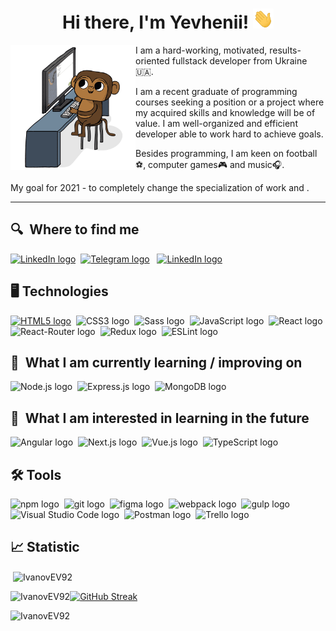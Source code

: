 <h1 align="center">Hi there, I'm Yevhenii! <img  height="32" src="https://github.com/IvanovEV92/IvanovEV92/blob/main/assets/Hi.gif"></h1>
<img src='https://github.com/IvanovEV92/IvanovEV92/blob/main/assets/Monkey_Kid_Coding.gif' align='left' height='200'>


I am a hard-working, motivated, results-oriented fullstack developer from Ukraine 🇺🇦.

I am a recent graduate of programming courses seeking a position or a project where my acquired skills and knowledge will be of value. I am well-organized and efficient developer able to work hard to achieve goals. 

Besides programming, I am keen on football⚽, computer games🎮 and music🎧.

My goal for 2021 - to completely change the specialization of work and .


---

## 🔍  Where to find me
[<img src="https://img.shields.io/badge/Gmail-282C34?logo=Gmail&logoColor=EA4335&labelColor=fff&color=cdf7c8" alt="LinkedIn logo" title="LinkedIn" target="_blank" height="25" />](mailto:ivanov191192@gmail.com)&nbsp;
[<img src="https://img.shields.io/badge/Telegram-282C34?logo=Telegram&logoColor=FE7A16&labelColor=fff&color=cdf7c8" alt="Telegram logo" title="Telegram" target="_blank" height="25" />](https://t.me/JenyaIvanov)
&nbsp;
[<img src="https://img.shields.io/badge/LinkedIn-282C34?logo=linkedin&logoColor=0077B5&labelColor=fff&color=cdf7c8" alt="LinkedIn logo" title="LinkedIn" target="_blank" height="25" />](https://www.linkedin.com/in/yevhenii-ivanov/)


## 🖥 Technologies

<a name="learning-now"></a>
[<img src="https://img.shields.io/badge/HTML5-d1cfcb?logo=HTML5&logoColor=E34F26&labelColor=fff&color=cdf7c8" alt="HTML5 logo" title="HTML5" height="25" color="fff"/>](https://developer.mozilla.org/ru/docs/Learn/Getting_started_with_the_web/CSS_basics)&nbsp;
<img src="https://img.shields.io/badge/CSS3-d1cfcb?logo=CSS3&logoColor=1572B6&labelColor=fff&color=cdf7c8" alt="CSS3 logo" title="CSS3" height="25" />&nbsp;
<img src="https://img.shields.io/badge/Sass-d1cfcb?logo=Sass&logoColor=CC6699&labelColor=fff&color=cdf7c8" alt="Sass logo" title="Sass" height="25" />&nbsp;
<img src="https://img.shields.io/badge/JavaScript-d1cfcb?logo=javascript&logoColor=F7DF1E&labelColor=fff&color=cdf7c8" alt="JavaScript logo" title="JavaScript" height="25" />&nbsp;
<img src="https://img.shields.io/badge/React-d1cfcb?logo=React&logoColor=61DAFB&labelColor=fff&color=cdf7c8" alt="React logo" title="React" height="25" />&nbsp;
<img src="https://img.shields.io/badge/React%20Router-d1cfcb?logo=React-Router&logoColor=CA4245&labelColor=fff&color=cdf7c8" alt="React-Router logo" title="Redux" height="25" />&nbsp;
<img src="https://img.shields.io/badge/Redux-d1cfcb?logo=redux&logoColor=764ABC&labelColor=fff&color=cdf7c8" alt="Redux logo" title="Redux" height="25" />&nbsp;
<img src="https://img.shields.io/badge/ESLint-d1cfcb?logo=eslint&logoColor=4B32C3&labelColor=fff&color=cdf7c8" alt="ESLint logo" title="ESLint" height="25" />



## 📖  What I am currently learning / improving on

<img src="https://img.shields.io/badge/Node.js-282C34?logo=Node&logoColor=339933&color=cdf7c8" alt="Node.js logo" title="Node.js" height="25" />&nbsp;
<img src="https://img.shields.io/badge/Express-282C34?logo=express&logoColor=000000&labelColor=fff&color=cdf7c8" alt="Express.js logo" title="Express.js" height="25" />&nbsp;
<img src="https://img.shields.io/badge/MongoDB-282C34?logo=MongoDB&logoColor=47A248&labelColor=fff&color=cdf7c8" alt="MongoDB logo" title="MongoDB" height="25" />


## 👾  What I am interested in learning in the future

<img src="https://img.shields.io/badge/Angular-282C34?logo=angular&logoColor=DD0031&labelColor=fff&color=cdf7c8" alt="Angular logo" title="Flutter" height="25" />&nbsp;
<img src="https://img.shields.io/badge/Next.js-282C34?logo=Next.js&logoColor=000000&color=cdf7c8" alt="Next.js logo" title="Next.js" height="25" />&nbsp;
<img src="https://img.shields.io/badge/Vue.js-282C34?logo=Vue.js&logoColor=4FC08D&color=cdf7c8" alt="Vue.js logo" title="Vue.js" height="25" />&nbsp;
<img src="https://img.shields.io/badge/TypeScript-282C34?logo=typescript&logoColor=3178C6&labelColor=fff&color=cdf7c8" alt="TypeScript logo" title="TypeScript" height="25" />

## 🛠 Tools
<img src="https://img.shields.io/badge/npm-282C34?logo=npm&logoColor=CB3837&labelColor=fff&color=cdf7c8" alt="npm logo" title="npm" height="25" />&nbsp;
<img src="https://img.shields.io/badge/git-282C34?logo=git&logoColor=F05032&labelColor=fff&color=cdf7c8" alt="git logo" title="git" height="25" />&nbsp;
<img src="https://img.shields.io/badge/figma-282C34?logo=figma&logoColor=F24E1E&labelColor=fff&color=cdf7c8" alt="figma logo" title="figma" height="25" />&nbsp;
<img src="https://img.shields.io/badge/webpack-282C34?logo=webpack&logoColor=8DD6F9&labelColor=fff&color=cdf7c8" alt="webpack logo" title="webpack" height="25" />&nbsp;
<img src="https://img.shields.io/badge/gulp-282C34?logo=gulp&logoColor=CF4647&labelColor=fff&color=cdf7c8" alt="gulp logo" title="gulp" height="25" />&nbsp;
<img src="https://img.shields.io/badge/VS%20Code-282C34?logo=visual-studio-code&logoColor=007ACC&labelColor=fff&color=cdf7c8" alt="Visual Studio Code logo" title="Visual Studio Code" height="25" />&nbsp;
<img src="https://img.shields.io/badge/Postman-282C34?logo=Postman&logoColor=FF6C37&labelColor=fff&color=cdf7c8" alt="Postman logo" title="Postman" height="25" />&nbsp;
<img src="https://img.shields.io/badge/Trello-282C34?logo=Trello&logoColor=0052CC&labelColor=fff&color=cdf7c8" alt="Trello logo" title="Trello" height="25" />


## 📈 Statistic

<p>&nbsp;<img align="center" src="https://github-readme-stats.vercel.app/api?username=IvanovEV92&show_icons=true&locale=en&theme=gotham" alt="IvanovEV92" /></p>

<p><img align="left" src="https://github-readme-stats.vercel.app/api/top-langs?username=IvanovEV92&show_icons=true&locale=en&layout=compact&langs_count=6&theme=gotham" alt="IvanovEV92" /></p>

[![GitHub Streak](http://github-readme-streak-stats.herokuapp.com?user=IvanovEV92&hide_border=true)](https://git.io/streak-stats)

  
<p> <img src="https://komarev.com/ghpvc/?username=IvanovEV92&label=Profile%20views&color=0e75b6&style=flat" alt="IvanovEV92" /> </p>


